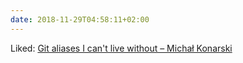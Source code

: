 ```yaml
---
date: 2018-11-29T04:58:11+02:00
---
```


Liked: [Git aliases I can't live without – Michał Konarski](http://mjk.space/git-aliases-i-cant-live-without/)
